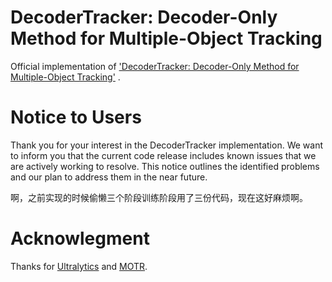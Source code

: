 # DecoderTracker: Decoder-Only Method for Multiple-Object Tracking
Official implementation of ['DecoderTracker: Decoder-Only Method for Multiple-Object Tracking'](https://arxiv.org/abs/2310.17170) .


# Notice to Users
Thank you for your interest in the DecoderTracker implementation. We want to inform you that the current code release includes known issues that we are actively working to resolve. This notice outlines the identified problems and our plan to address them in the near future.


啊，之前实现的时候偷懒三个阶段训练阶段用了三份代码，现在这好麻烦啊。

# Acknowlegment
Thanks for [Ultralytics](https://github.com/ultralytics/ultralytics/) and [MOTR](https://github.com/megvii-research/MOTR).
